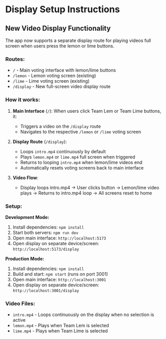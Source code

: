 # Display Setup Instructions

## New Video Display Functionality

The app now supports a separate display route for playing videos full screen when users press the lemon or lime buttons.

### Routes:
- `/` - Main voting interface with lemon/lime buttons
- `/lemon` - Lemon voting screen (existing)
- `/lime` - Lime voting screen (existing)  
- `/display` - New full-screen video display route

### How it works:

1. **Main Interface** (`/`): When users click Team Lem or Team Lime buttons, it:
   - Triggers a video on the `/display` route
   - Navigates to the respective `/lemon` or `/lime` voting screen

2. **Display Route** (`/display`): 
   - Loops `intro.mp4` continuously by default
   - Plays `lemon.mp4` or `lime.mp4` full screen when triggered
   - Returns to looping `intro.mp4` when lemon/lime videos end
   - Automatically resets voting screens back to main interface

3. **Video Flow**:
   - Display loops intro.mp4 → User clicks button → Lemon/lime video plays → Returns to intro.mp4 loop → All screens reset to home

### Setup:

**Development Mode:**
1. Install dependencies: `npm install`
2. Start both servers: `npm run dev` 
3. Open main interface: `http://localhost:5173`
4. Open display on separate device/screen: `http://localhost:5173/display`

**Production Mode:**
1. Install dependencies: `npm install`
2. Build and start: `npm start` (runs on port 3001)
3. Open main interface: `http://localhost:3001`
4. Open display on separate device/screen: `http://localhost:3001/display`

### Video Files:
- `intro.mp4` - Loops continuously on the display when no selection is active
- `lemon.mp4` - Plays when Team Lem is selected
- `lime.mp4` - Plays when Team Lime is selected